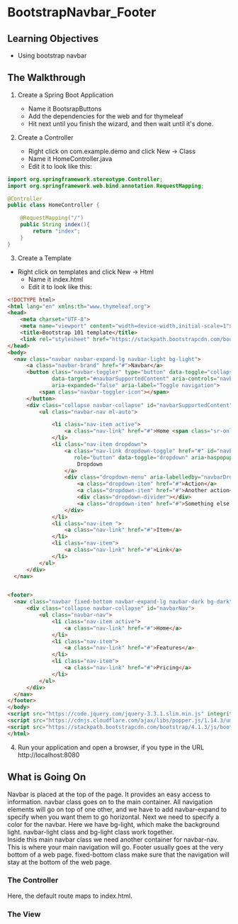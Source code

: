 # BootstrapNavbar_Footer
## Learning Objectives
* Using bootstrap navbar

## The Walkthrough

1. Create a Spring Boot Application
	* Name it BootsrapButtons
	* Add the dependencies for the web and for thymeleaf
	* Hit next until you finish the wizard, and then wait until it's done.

2. Create a Controller
	* Right click on com.example.demo and click New -> Class
	* Name it HomeController.java
	* Edit it to look like this:
```java
import org.springframework.stereotype.Controller;
import org.springframework.web.bind.annotation.RequestMapping;

@Controller
public class HomeController {

    @RequestMapping("/")
    public String index(){
        return "index";
    }
}
```

3. Create a Template
  * Right click on templates and click New -> Html
	* Name it index.html
	* Edit it to look like this:
```html
<!DOCTYPE html>
<html lang="en" xmlns:th="www.thymeleaf.org">
<head>
    <meta charset="UTF-8">
    <meta name="viewport" content="width=device-width,initial-scale=1">
    <title>Bootstrap 101 template</title>
    <link rel="stylesheet" href="https://stackpath.bootstrapcdn.com/bootstrap/4.1.3/css/bootstrap.min.css" integrity="sha384-MCw98/SFnGE8fJT3GXwEOngsV7Zt27NXFoaoApmYm81iuXoPkFOJwJ8ERdknLPMO" crossorigin="anonymous">
</head>
<body>
  <nav class="navbar navbar-expand-lg navbar-light bg-light">
      <a class="navbar-brand" href="#">Navbar</a>
      <button class="navbar-toggler" type="button" data-toggle="collapse"
              data-target="#navbarSupportedContent" aria-controls="navbarSupportedContent"
              aria-expanded="false" aria-label="Toggle navigation">
          <span class="navbar-toggler-icon"></span>
      </button>
      <div class="collapse navbar-collapse" id="navbarSupportedContent">
          <ul class="navbar-nav ml-auto">

              <li class="nav-item active">
                  <a class="nav-link" href="#">Home <span class="sr-only">(current)</span></a>
              </li>
              <li class="nav-item dropdown">
                  <a class="nav-link dropdown-toggle" href="#" id="navbarDropdown"
                     role="button" data-toggle="dropdown" aria-haspopup="true" aria-expanded="false">
                      Dropdown
                  </a>
                  <div class="dropdown-menu" aria-labelledby="navbarDropdown">
                      <a class="dropdown-item" href="#">Action</a>
                      <a class="dropdown-item" href="#">Another action</a>
                      <div class="dropdown-divider"></div>
                      <a class="dropdown-item" href="#">Something else here</a>
                  </div>
              </li>
              <li class="nav-item ">
                  <a class="nav-link" href="#">Item</a>
              </li>
              <li class="nav-item">
                  <a class="nav-link" href="#">Link</a>
              </li>
          </ul>
      </div>
  </nav>


<footer>
  <nav class="navbar fixed-bottom navbar-expand-lg navbar-dark bg-dark">
      <div class="collapse navbar-collapse" id="navbarNav">
          <ul class="navbar-nav">
              <li class="nav-item active">
                  <a class="nav-link" href="#">Home</a>
              </li>
              <li class="nav-item">
                  <a class="nav-link" href="#">Features</a>
              </li>
              <li class="nav-item">
                  <a class="nav-link" href="#">Pricing</a>
              </li>
          </ul>
      </div>
  </nav>
</footer>
</body>
<script src="https://code.jquery.com/jquery-3.3.1.slim.min.js" integrity="sha384-q8i/X+965DzO0rT7abK41JStQIAqVgRVzpbzo5smXKp4YfRvH+8abtTE1Pi6jizo" crossorigin="anonymous"></script>
<script src="https://cdnjs.cloudflare.com/ajax/libs/popper.js/1.14.3/umd/popper.min.js" integrity="sha384-ZMP7rVo3mIykV+2+9J3UJ46jBk0WLaUAdn689aCwoqbBJiSnjAK/l8WvCWPIPm49" crossorigin="anonymous"></script>
<script src="https://stackpath.bootstrapcdn.com/bootstrap/4.1.3/js/bootstrap.min.js" integrity="sha384-ChfqqxuZUCnJSK3+MXmPNIyE6ZbWh2IMqE241rYiqJxyMiZ6OW/JmZQ5stwEULTy" crossorigin="anonymous"></script>
</html>
```

4. Run your application and open a browser, if you type in the URL http://localhost:8080 

## What is Going On
Navbar is placed at the top of the page. It provides an easy access to information.
navbar class goes on to the main container. All navigation elements will go on top of one other, and we have to add navbar-expand to specify when you want them to go horizontal.
Next we need to specify a color for the navbar. Here we have bg-light, which make the background light.
navbar-light class and bg-light class work together.    
Inside this main navbar class we need another container for navbar-nav. This is where your
main navigation will go.
Footer usually goes at the very bottom of a web page.
fixed-bottom class make sure that the navigation will stay at the bottom of the web page.
### The Controller
Here, the default route maps to index.html.

### The View

